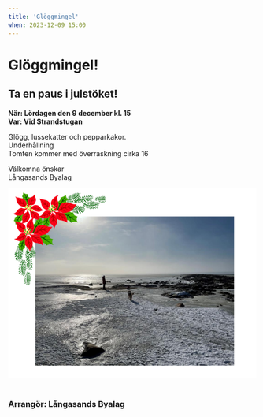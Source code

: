 ```yaml
---
title: 'Glöggmingel'
when: 2023-12-09 15:00
---
```

# Glöggmingel!
## Ta en paus i julstöket!

<strong>När: Lördagen den 9 december kl. 15</strong><br>
<strong>Var: Vid Strandstugan</strong>

Glögg, lussekatter och pepparkakor.  
Underhållning  
Tomten kommer med överraskning cirka 16

Välkomna önskar  
Långasands Byalag
<div class="full-width center">
    <img class="full-width px-1" src="/assets/images/gloggmingel2023.png"/>
</div>

<br>

### Arrangör: Långasands Byalag
